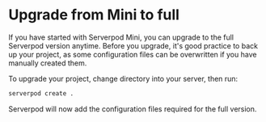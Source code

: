 # Upgrade from Mini to full
If you have started with Serverpod Mini, you can upgrade to the full Serverpod version anytime. Before you upgrade, it's good practice to back up your project, as some configuration files can be overwritten if you have manually created them.

To upgrade your project, change directory into your server, then run:

```bash
serverpod create .
```

Serverpod will now add the configuration files required for the full version.